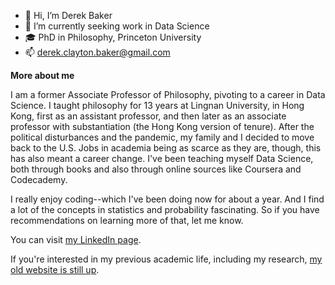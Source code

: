 
- 👋 Hi, I’m Derek Baker
- 🌱 I’m currently seeking work in Data Science
- 🎓 PhD in Philosophy, Princeton University
- 📫 derek.clayton.baker@gmail.com
 
<b>More about me</b>

I am a former Associate Professor of Philosophy, pivoting to a career in Data Science. I taught philosophy for 13 years at Lingnan University, in Hong Kong, first as an assistant professor, and then later as an associate professor with substantiation (the Hong Kong version of tenure). After the political disturbances and the pandemic, my family and I decided to move back to the U.S. Jobs in academia being as scarce as they are, though, this has also meant a career change. I've been teaching myself Data Science, both through books and also through online sources like Coursera and Codecademy.

I really enjoy coding--which I've been doing now for about a year. And I find a lot of the concepts in statistics and probability fascinating. So if you have recommendations on learning more of that, let me know.

You can visit [my LinkedIn page](https://www.linkedin.com/in/derek-baker-b02253256/).

If you're interested in my previous academic life, including my research, [my old website is still up](https://derek-baker.com).

<!---
dr-mentaculus/dr-mentaculus is a ✨ special ✨ repository because its `README.md` (this file) appears on your GitHub profile.
You can click the Preview link to take a look at your changes.
--->
